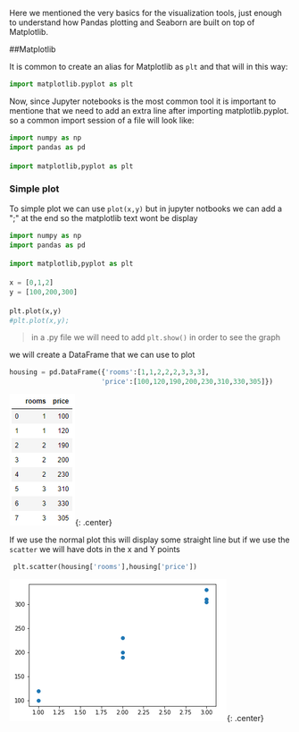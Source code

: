 Here we mentioned the very basics for the visualization tools, just enough to understand how Pandas plotting and Seaborn are built on top of Matplotlib.

##Matplotlib 

It is common to create an alias for Matplotlib as `plt` and that will in this way:

```python 
import matplotlib.pyplot as plt
``` 

Now, since Jupyter notebooks is the most common tool it is important to mentione that we need to add an extra line after importing matplotlib.pyplot. so a common import session of a file will look like:

```python 
import numpy as np
import pandas as pd

import matplotlib,pyplot as plt
``` 

### Simple plot

To simple plot we can use `plot(x,y)` but in jupyter notbooks we can add a ";" at the end so the matplotlib text wont be display

```python 
import numpy as np
import pandas as pd

import matplotlib,pyplot as plt

x = [0,1,2]
y = [100,200,300]

plt.plot(x,y)
#plt.plot(x,y);
``` 

> in a .py file we will need to add `plt.show()` in order to see the graph

we will create a DataFrame that we can use to plot

```python 
housing = pd.DataFrame({'rooms':[1,1,2,2,2,3,3,3],
                       'price':[100,120,190,200,230,310,330,305]})
``` 
![Visualization](images/visualization_001.png){: .center}


If we use the normal plot this will display some straight line but if we use the `scatter` we will have dots in the x and Y points 

```python 
 plt.scatter(housing['rooms'],housing['price'])
``` 

![Visualization](images/visualization_002.png){: .center}



















